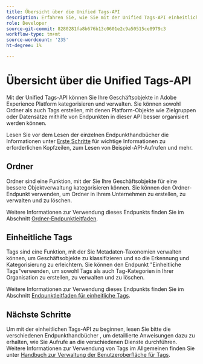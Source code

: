 ```yaml
---
title: Übersicht über die Unified Tags-API
description: Erfahren Sie, wie Sie mit der Unified Tags-API einheitliche Tags und Ordner in Adobe Experience Platform verwalten.
role: Developer
source-git-commit: 8280281fa8b676b13c0601e2c9a50515ce8979c3
workflow-type: tm+mt
source-wordcount: '235'
ht-degree: 1%

---
```



# Übersicht über die Unified Tags-API

Mit der Unified Tags-API können Sie Ihre Geschäftsobjekte in Adobe Experience Platform kategorisieren und verwalten. Sie können sowohl Ordner als auch Tags erstellen, mit denen Platform-Objekte wie Zielgruppen oder Datensätze mithilfe von Endpunkten in dieser API besser organisiert werden können.

Lesen Sie vor dem Lesen der einzelnen Endpunkthandbücher die Informationen unter [Erste Schritte](./getting-started.md) für wichtige Informationen zu erforderlichen Kopfzeilen, zum Lesen von Beispiel-API-Aufrufen und mehr.

## Ordner

Ordner sind eine Funktion, mit der Sie Ihre Geschäftsobjekte für eine bessere Objektverwaltung kategorisieren können. Sie können den Ordner-Endpunkt verwenden, um Ordner in Ihrem Unternehmen zu erstellen, zu verwalten und zu löschen.

Weitere Informationen zur Verwendung dieses Endpunkts finden Sie im Abschnitt [Ordner-Endpunktleitfaden](./folders.md).

## Einheitliche Tags

Tags sind eine Funktion, mit der Sie Metadaten-Taxonomien verwalten können, um Geschäftsobjekte zu klassifizieren und so die Erkennung und Kategorisierung zu erleichtern. Sie können den Endpunkt &quot;Einheitliche Tags&quot;verwenden, um sowohl Tags als auch Tag-Kategorien in Ihrer Organisation zu erstellen, zu verwalten und zu löschen.

Weitere Informationen zur Verwendung dieses Endpunkts finden Sie im Abschnitt [Endpunktleitfaden für einheitliche Tags](./tags.md).

## Nächste Schritte

Um mit der einheitlichen Tags-API zu beginnen, lesen Sie bitte die verschiedenen Endpunkthandbücher , um detaillierte Anweisungen dazu zu erhalten, wie Sie Aufrufe an die verschiedenen Dienste durchführen. Weitere Informationen zur Verwendung von Tags im Allgemeinen finden Sie unter [Handbuch zur Verwaltung der Benutzeroberfläche für Tags](../ui/managing-tags.md).
